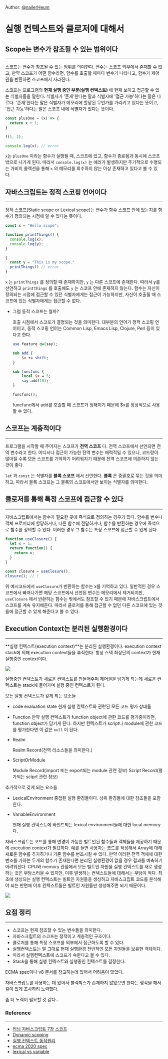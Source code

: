 Author: [@nailerHeum](https://github.com/nailerHeum)

# 실행 컨텍스트와 클로저에 대해서



## Scope는 변수가 참조될 수 있는 범위이다

---

 스코프는 변수가 참조될 수 있는 범위를 의미한다. 변수는 스코프 외부에서 존재할 수 없고, 만약 스코프가 어떤 함수라면, 함수를 호출할 때마다 변수가 나타나고, 함수가 제어권을 반환하면 스코프에서 사라진다.

 스코프는 프로그램의 **현재 실행 중인 부분(실행 컨텍스트)** 에 현재 보이고 접근할 수 있는 식별자들을 말한다. 식별자가 '존재'한다는 말과 식별자에 '접근 가능'하다는 말은 다르다. '존재'한다는 말은 식별자가 메모리에 할당된 무언가를 가리키고 있다는 뜻이고, '접근 가능'하다는 말은 스코프 내에 식별자가 있다는 뜻이다.

```javascript
const plusOne = (x) => {
  return x + 1;
}

f(1, 2);

console.log(x); // error
```

`x`는 `plusOne` 이라는 함수가 실행될 때, 스코프에 있고, 함수가 종료됨과 동시에 스코프 밖으로 나가게 된다. 따라서 `console.log(x)` 는 에러가 발생하지만 주기적으로 수행되는 가비지 콜렉션을 통해 `x` 의 메모리를 회수하지 않는 이상 존재하고 있다고 볼 수 있다.



## 자바스크립트는 정적 스코핑 언어이다

---

정적 스코프(Static scope or Lexical scope)는 변수가 함수 스코프 안에 있는지를 함수가 정의되는 시점에 알 수 있다는 뜻이다.

```javascript
const x = "Hello scope";

function printThings() {
  console.log(x);
  console.log(y);
}

{
  const y = "This is my scope."
  printThings() // error
}

```

`x` 는 `printThings` 를 정의할 때 존재하지만, `y` 는 다른 스코프에 존재한다. 따라서 y를 선언하고 `printThings` 를 호출해도 `y` 는 스코프 안에 존재하지 않는다. 함수는 자신이 정의되는 시점에 접근할 수 있던 식별자에게는 접근이 가능하지만, 자신이 호출될 때 스코프에 있는 식별자에게는 접근할 수 없다. 



- 그럼 동적 스코프는 뭘까?

  호출 시점에서 스코프가 결정되는 것을 의미한다. 대부분의 언어가 정적 스코핑 언어이고, 동적 스코핑 언어는 Common Lisp, Emacs Lisp, Clojure, Perl 등이 있다고 한다.

  ```perl
  use feature qw(say);
  
  sub add {
      $x += shift;
  }
  
  sub funcfunc {
      local $x = 5;
      say add(10);
  }
  
  funcfunc();
  ```

  funcfunc에서 add를 호출할 때 스코프가 정해지기 때문에 $x를 정상적으로 사용할 수 있다.







## 스코프는 계층적이다

---

 프로그램을 시작할 때 주어지는 스코프가 **전역 스코프** 다. 전역 스코프에서 선언되면 전역 변수라고 한다. 어디서나 접근이 가능한 전역 변수는 매력적일 수 있으나, 코드량이 많아질 수록 모든 스코프를 기억하기 어려워지기 때문에 전역 스코프에 의존하지 않는 것이 좋다.

 `let` 과 `const` 는 식별자를 **블록 스코프** 에서 선언한다. **블록** 은 중괄호로 묶는 것을 의미하고, 따라서 블록 스코프는 그 블록의 스코프에서만 보이는 식별자를 의미한다.





## 클로저를 통해 특정 스코프에 접근할 수 있다

---

 자바스크립트에서는 함수가 필요한 곳에 즉석으로 정의하는 경우가 많다. 함수를 변수나 객체 프로퍼티에 할당하거나, 다른 함수에 전달하거나, 함수를 반환하는 경우에 즉석으로 함수를 정의할 수 있다. 이러한 경우 그 함수는 특정 스코프에 접근할 수 있게 된다.

```javascript
function useClosure() {
  let x = 1;
  return function() {
    return x;
  }
}

const closure = useClosure();
closure(); // 1
```

 위 예시코드에서 `useClosure`가 반환하는 함수는 x를 기억하고 있다. 일반적인 경우 스코프에서 빠져나가면 해당 스코프에서 선언된 변수는 메모리에서 제거되지만, `useClosure` 에서 반환하는 함수는 밖에서도 참조할 수 있기 때문에 자바스크립트에서 스코프를 계속 유지해준다. 따라서 클로저를 통해 접근할 수 없던 다른 스코프에 있는 것들에 접근할 수 있게 해준다고 볼 수 있다.



## Execution Context는 분리된 실행환경이다

---

 **실행 컨텍스트(execution context)**는 분리된 실행환경이다. execution context stack에 의해 execution context들을 추적한다. 항상 스택 최상단의 context가 현재 실행중인 context이다.

![](https://www.dropbox.com/s/adjungijaggrrfz/context_stack.png?raw=1)

실행중인 컨텍스트가 새로운 컨텍스트를 만들어주며 제어권을 넘기게 되는데 새로운 컨텍스트는 stack에 들어가며 실행 중인 컨텍스트가 된다. 

모든 실행 컨텍스트가 갖게 되는 요소들

- code evaluation state
  현재 실행 컨텍스트와 관련된 모든 코드 평가 상태들

- Function
  만약 실행 컨텍스트가 function object에 관한 코드를 평가중이라면, function object가 담기게 된다. 하지만 컨텍스트가 script나 module에 관한 코드를 평가한다면 이 값은 `null` 이 된다.

- Realm

  Realm Record(전역 리소스들을 의미한다.)

- ScriptOrModule

  Module Record(import 또는 export되는 module 관련 정보) 
  Script Record(평가되는 sciprt 관련 정보)

추가적으로 갖게 되는 요소들

- LexicalEnvironment
  중첩된 실행 환경들이다. 상위 환경들에 대한 참조들을 포함한다.

- VariableEnvironment

  현재 실행 컨텍스트에 바인드되는 lexical environment들에 대한 local memory다.

 자바스크립트는 코드를 통해 변경이 가능한 빌트인된 함수들과 객체들을 제공하기 때문에 execution context가 필요하다.  예를 들면 사용자는 코드를 작성해서 Array에 대해 새로운 함수를 추가하거나 기존 함수를 변조시킬 수 있다. 만약 이러한 전역 객체에 대한 변조를 가하는 두개의 함수가 존재한다면 분리된 실행환경이 없을 경우 결과를 예측하기 어려워진다. CPU와 memory 관점에서 모든 빌트인 자원을 실행 컨텍스트를 새로 생성하는 것은 부담스러울 수 있지만, 이후 발생하는 컨텍스트들에 대해서는 부담이 적다. 최초에 생성되는 실행 컨텍스트는 빌트인 자원들을 생성하고 자바스크립트 코드를 분석해야 되는 반면에 이후 컨텍스트들은 빌트인 자원들만 생성해주면 되기 때문이다.

![](https://www.dropbox.com/s/dsvh4esg3ctt2ng/intro-contexts.png?raw=1)





## 요점 정리

---

- 스코프는 현재 참조할 수 있는 변수들을 의미한다. 
- 자바스크립트의 스코프는 정적이고 계층적인 구조이다.
- 클로저를 통해 특정 스코프를 외부에서 접근하도록 할 수 있다.
- 실행컨텍스트는 말 그대로 현재 실행환경 전반적인 모든 자원들을 보유한 객체이다. 
- 따라서 실행컨텍스트에 스코프가 속한다고 볼 수 있다.
- Stack을 통해 실행 컨텍스트와 실행중인 컨텍스트를 결정한다.



ECMA spec이나 v8 문서를 참고하는데 있어서 어려움이 많았다. 

자바스크립트를 사용하는 데 있어서 블랙박스가 존재하지 않았으면 한다는 생각을 해서 깊이 있게 조사하려 노력했다.

좀 더 노력이 필요할 것 같다...



### Reference

----

- [러닝 자바스크립트 7장 스코프](https://www.hanbit.co.kr/store/books/look.php?p_code=B2328850940)
- [Dynamic scoping](https://blog.hongminhee.org/2012/05/07/dynamic-scoping/)
- [실행 컨텍스트 동작원리](https://v8.dev/docs/embed)
- [ecma 2020 spec](http://www.ecma-international.org/publications/standards/Ecma-262.htm)
- [lexical vs variable](https://medium.com/@bdov_/javascript-typescript-execution-vs-lexical-vs-variable-environment-37ff3f264831)

